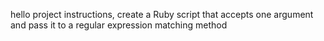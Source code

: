 hello  project instructions, create a Ruby script that accepts one argument and pass it to a regular expression matching method